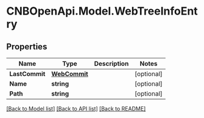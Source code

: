 # CNBOpenApi.Model.WebTreeInfoEntry

## Properties

Name | Type | Description | Notes
------------ | ------------- | ------------- | -------------
**LastCommit** | [**WebCommit**](WebCommit.md) |  | [optional] 
**Name** | **string** |  | [optional] 
**Path** | **string** |  | [optional] 

[[Back to Model list]](../../README.md#documentation-for-models) [[Back to API list]](../../README.md#documentation-for-api-endpoints) [[Back to README]](../../README.md)


